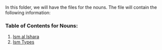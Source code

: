 In this folder, we will have the files for the nouns. The file will contain the following information:

### Table of Contents for Nouns:

1. [Ism al Ishara](ism-al-ishara/readme)
2. [Ism Types](ism-types/readme.md)